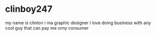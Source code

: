 # clinboy247
my name is clinton i ma graphic designer i love doing business with any cool guy that can pay me orny consumer 
